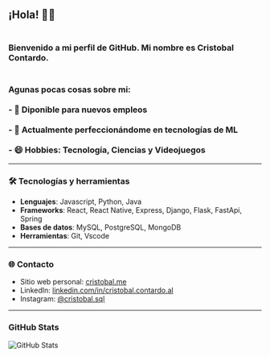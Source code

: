 ## ¡Hola! 👋🏻

### <br>Bienvenido a mi perfil de GitHub. Mi nombre es Cristobal Contardo.

### <br>Agunas pocas cosas sobre mi:<br><br>- 🔭 Diponible para nuevos empleos<br><br>- 🌱 Actualmente perfeccionándome en tecnologías de ML<br><br>- 😄 Hobbies: Tecnología, Ciencias y Videojuegos

---

### 🛠️ Tecnologías y herramientas

- **Lenguajes**: Javascript, Python, Java
- **Frameworks**: React, React Native, Express, Django, Flask, FastApi, Spring
- **Bases de datos**: MySQL, PostgreSQL, MongoDB
- **Herramientas**: Git, Vscode

---


### 🌐 Contacto

- Sitio web personal: [cristobal.me](https://cristobal.me/)
- LinkedIn: [linkedin.com/in/cristobal.contardo.al](https://www.linkedin.com/in/cristobal.contardo.al/)
- Instagram: [@cristobal.sql](https://www.instagram.com/cristobal.sql/)

---


### GitHub Stats



![GitHub Stats](https://github-readme-stats.anuraghazra1.vercel.app/api?username=CristobalContardo&show_icons=true&include_all_commits=true&theme=dark&count_private=true')
